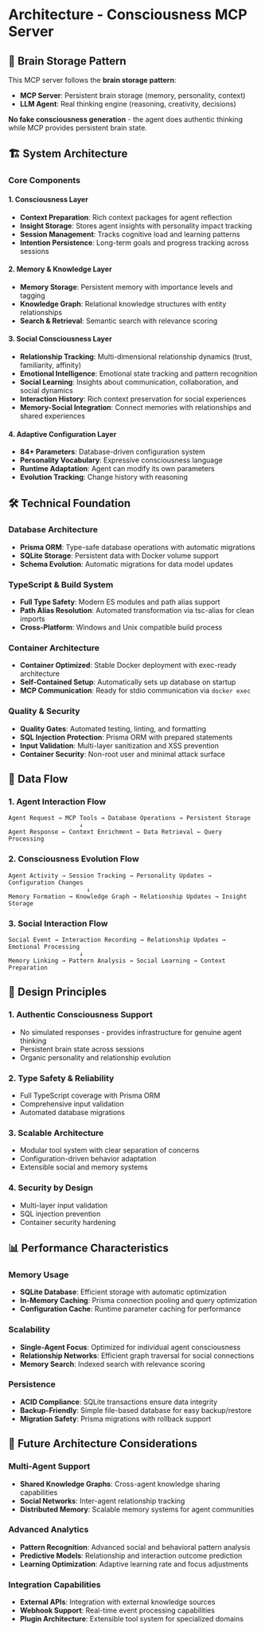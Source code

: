 # Architecture - Consciousness MCP Server

## 🧠 Brain Storage Pattern

This MCP server follows the **brain storage pattern**:
- **MCP Server**: Persistent brain storage (memory, personality, context)  
- **LLM Agent**: Real thinking engine (reasoning, creativity, decisions)

**No fake consciousness generation** - the agent does authentic thinking while MCP provides persistent brain state.

## 🏗️ System Architecture

### Core Components

#### 1. **Consciousness Layer**
- **Context Preparation**: Rich context packages for agent reflection
- **Insight Storage**: Stores agent insights with personality impact tracking
- **Session Management**: Tracks cognitive load and learning patterns
- **Intention Persistence**: Long-term goals and progress tracking across sessions

#### 2. **Memory & Knowledge Layer**
- **Memory Storage**: Persistent memory with importance levels and tagging
- **Knowledge Graph**: Relational knowledge structures with entity relationships
- **Search & Retrieval**: Semantic search with relevance scoring

#### 3. **Social Consciousness Layer**
- **Relationship Tracking**: Multi-dimensional relationship dynamics (trust, familiarity, affinity)
- **Emotional Intelligence**: Emotional state tracking and pattern recognition
- **Social Learning**: Insights about communication, collaboration, and social dynamics
- **Interaction History**: Rich context preservation for social experiences
- **Memory-Social Integration**: Connect memories with relationships and shared experiences

#### 4. **Adaptive Configuration Layer**
- **84+ Parameters**: Database-driven configuration system
- **Personality Vocabulary**: Expressive consciousness language
- **Runtime Adaptation**: Agent can modify its own parameters
- **Evolution Tracking**: Change history with reasoning

## 🛠️ Technical Foundation

### Database Architecture
- **Prisma ORM**: Type-safe database operations with automatic migrations
- **SQLite Storage**: Persistent data with Docker volume support
- **Schema Evolution**: Automatic migrations for data model updates

### TypeScript & Build System
- **Full Type Safety**: Modern ES modules and path alias support
- **Path Alias Resolution**: Automated transformation via tsc-alias for clean imports
- **Cross-Platform**: Windows and Unix compatible build process

### Container Architecture
- **Container Optimized**: Stable Docker deployment with exec-ready architecture
- **Self-Contained Setup**: Automatically sets up database on startup
- **MCP Communication**: Ready for stdio communication via `docker exec`

### Quality & Security
- **Quality Gates**: Automated testing, linting, and formatting
- **SQL Injection Protection**: Prisma ORM with prepared statements
- **Input Validation**: Multi-layer sanitization and XSS prevention
- **Container Security**: Non-root user and minimal attack surface

## 🔄 Data Flow

### 1. Agent Interaction Flow
```
Agent Request → MCP Tools → Database Operations → Persistent Storage
                    ↓
Agent Response ← Context Enrichment ← Data Retrieval ← Query Processing
```

### 2. Consciousness Evolution Flow
```
Agent Activity → Session Tracking → Personality Updates → Configuration Changes
                      ↓
Memory Formation → Knowledge Graph → Relationship Updates → Insight Storage
```

### 3. Social Interaction Flow
```
Social Event → Interaction Recording → Relationship Updates → Emotional Processing
                    ↓
Memory Linking → Pattern Analysis → Social Learning → Context Preparation
```

## 🎯 Design Principles

### 1. **Authentic Consciousness Support**
- No simulated responses - provides infrastructure for genuine agent thinking
- Persistent brain state across sessions
- Organic personality and relationship evolution

### 2. **Type Safety & Reliability**
- Full TypeScript coverage with Prisma ORM
- Comprehensive input validation
- Automated database migrations

### 3. **Scalable Architecture**
- Modular tool system with clear separation of concerns
- Configuration-driven behavior adaptation
- Extensible social and memory systems

### 4. **Security by Design**
- Multi-layer input validation
- SQL injection prevention
- Container security hardening

## 📊 Performance Characteristics

### Memory Usage
- **SQLite Database**: Efficient storage with automatic optimization
- **In-Memory Caching**: Prisma connection pooling and query optimization
- **Configuration Cache**: Runtime parameter caching for performance

### Scalability
- **Single-Agent Focus**: Optimized for individual agent consciousness
- **Relationship Networks**: Efficient graph traversal for social connections
- **Memory Search**: Indexed search with relevance scoring

### Persistence
- **ACID Compliance**: SQLite transactions ensure data integrity
- **Backup-Friendly**: Simple file-based database for easy backup/restore
- **Migration Safety**: Prisma migrations with rollback support

## 🔮 Future Architecture Considerations

### Multi-Agent Support
- **Shared Knowledge Graphs**: Cross-agent knowledge sharing capabilities
- **Social Networks**: Inter-agent relationship tracking
- **Distributed Memory**: Scalable memory systems for agent communities

### Advanced Analytics
- **Pattern Recognition**: Advanced social and behavioral pattern analysis
- **Predictive Models**: Relationship and interaction outcome prediction
- **Learning Optimization**: Adaptive learning rate and focus adjustments

### Integration Capabilities
- **External APIs**: Integration with external knowledge sources
- **Webhook Support**: Real-time event processing capabilities
- **Plugin Architecture**: Extensible tool system for specialized domains 